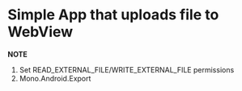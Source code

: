 # Simple App that uploads file to WebView

**NOTE** 
1) Set READ_EXTERNAL_FILE/WRITE_EXTERNAL_FILE permissions
2) Mono.Android.Export 
